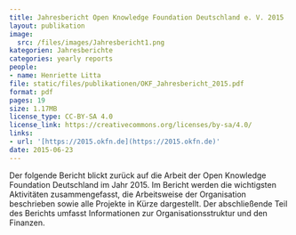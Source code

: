 ```yaml
---
title: Jahresbericht Open Knowledge Foundation Deutschland e. V. 2015
layout: publikation
image:
  src: /files/images/Jahresbericht1.png
kategorien: Jahresberichte
categories: yearly reports
people:
- name: Henriette Litta
file: static/files/publikationen/OKF_Jahresbericht_2015.pdf
format: pdf
pages: 19
size: 1.17MB
license_type: CC-BY-SA 4.0
license_link: https://creativecommons.org/licenses/by-sa/4.0/
links:
- url: '[https://2015.okfn.de](https://2015.okfn.de)'
date: 2015-06-23
---
```


Der folgende Bericht blickt zurück auf die Arbeit der Open Knowledge Foundation Deutschland im Jahr 2015. Im Bericht werden die wichtigsten Aktivitäten zusammengefasst, die Arbeitsweise der Organisation beschrieben sowie alle Projekte in Kürze dargestellt. Der abschließende Teil des Berichts umfasst Informationen zur Organisationsstruktur und den Finanzen.

